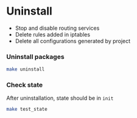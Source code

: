 # Uninstall
* Stop and disable routing services
* Delete rules added in iptables
* Delete all configurations generated by project

### Uninstall packages
```bash
make uninstall
``` 

### Check state
After uninstallation, state should be in `init`
```bash
make test_state
```
